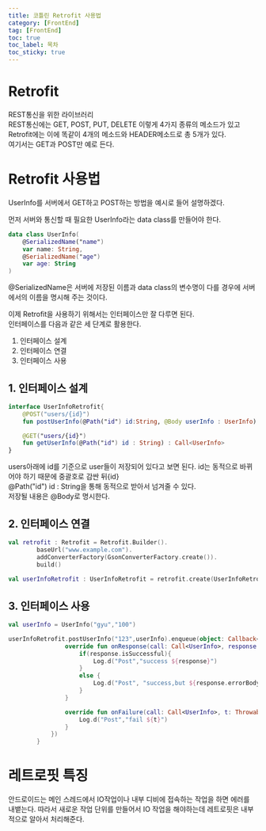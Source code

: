 ```yaml
---
title: 코틀린 Retrofit 사용법
category: [FrontEnd]
tag: [FrontEnd]
toc: true
toc_label: 목차
toc_sticky: true
---
```

# Retrofit   

REST통신을 위한 라이브러리    
REST통신에는 GET, POST, PUT, DELETE 이렇게 4가지 종류의 메소드가 있고
Retrofit에는 이에 똑같이 4개의 메소드와 HEADER메소드로 총 5개가 있다.   
여기서는 GET과 POST만 예로 든다.   

# Retrofit 사용법

UserInfo를 서버에서 GET하고 POST하는 방법을 예시로 들어 설명하겠다.   

먼저 서버와 통신할 때 필요한 UserInfo라는 data class를 만들어야 한다.
```kotlin
data class UserInfo(
    @SerializedName("name")
    var name: String, 
    @SerializedName("age")
    var age: String
)
```
@SerializedName은 서버에 저장된 이름과 data class의 변수명이 다를 경우에
서버에서의 이름을 명시해 주는 것이다.   

이제 Retrofit을 사용하기 위해서는 인터페이스만 잘 다루면 된다.   
인터페이스를 다음과 같은 세 단계로 활용한다.   
1. 인터페이스 설계
2. 인터페이스 연결
3. 인터페이스 사용

## 1. 인터페이스 설계
```kotlin
interface UserInfoRetrofit{
    @POST("users/{id}")
    fun postUserInfo(@Path("id") id:String, @Body userInfo : UserInfo) : Call<UserInfo>

    @GET("users/{id}")
    fun getUserInfo(@Path("id") id : String) : Call<UserInfo>
}
```
users아래에 id를 기준으로 user들이 저장되어 있다고 보면 된다.
id는 동적으로 바뀌어야 하기 때문에 중괄호로 감싼 뒤{id}   
@Path("id") id : String을 통해 동적으로 받아서 넘겨줄 수 있다.   
저장될 내용은 @Body로 명시한다.   

## 2. 인터페이스 연결
```kotlin
val retrofit : Retrofit = Retrofit.Builder().
        baseUrl("www.example.com").
        addConverterFactory(GsonConverterFactory.create()).
        build()
    
val userInfoRetrofit : UserInfoRetrofit = retrofit.create(UserInfoRetrofit::class.java)
```

## 3. 인터페이스 사용
```kotlin
val userInfo = UserInfo("gyu","100")

userInfoRetrofit.postUserInfo("123",userInfo).enqueue(object: Callback<UserInfo> {
                override fun onResponse(call: Call<UserInfo>, response: Response<UserInfo>) {
                    if(response.isSuccessful){
                        Log.d("Post","success ${response}")
                    }
                    else {
                        Log.d("Post", "success,but ${response.errorBody()}")
                    }
                }

                override fun onFailure(call: Call<UserInfo>, t: Throwable) {
                    Log.d("Post","fail ${t}")
                }
            })
        }
```

# 레트로핏 특징
안드로이드는 메인 스레드에서 IO작업이나 내부 디비에 접속하는 작업을 하면 에러를 내뱉는다.
따라서 새로운 작업 단위를 만들어서 IO 작업을 해야하는데 레트로핏은 내부적으로 알아서 처리해준다.